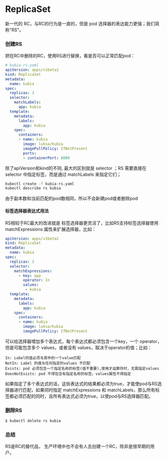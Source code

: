 # ReplicaSet
新一代的 RC，与RC的行为是一直的，但是 pod 选择器的表达能力更强；我们简称"RS"。

### 创建RS
把在RC中删除的RC，使用RS进行替换，看是否可以正常匹配pod：
```yaml
# kubia-rs.yaml
apiVersion: apps/v1beta2
kind: ReplicaSet
metadata:
  name: kubia
spec:
  replicas: 3
  selector:
    matchLabels:
      app: kubia
  template:
    metadata:
      labels:
        app: kubia
    spec:
      containers:
      - name: kubia
        image: luksa/kubia
        imagePullPolicy: IfNotPresent
        ports:
        - containerPort: 8080
```
除了apiVersion和kind的不同, 最大的区别就是 selector ；RS 需要直接在 selector 中指定标签，而是通过 matchLabels 来指定它们；
```bash
kubectl create -f kubia-rs.yaml
kubectl describe rs kubia
```
由于副本数和当前匹配的pod数相同，所以不会新建pod或者删除pod

#### 标签选择器表达式用法
RS相较于RC最大的改进就是 标签选择器更灵活了，比如RS支持标签选择器使用 matchExpressions 属性来扩展选择器，比如：
``` yaml
apiVersion: apps/v1beta2
kind: ReplicaSet
metadata:
  name: kubia
spec:
  replicas: 3
  selector:
    matchExpressions:
      - key: app
        operator: In
        values:
         - kubia
  template:
    metadata:
      labels:
        app: kubia
    spec:
      containers:
      - name: kubia
        image: luksa/kubia
        imagePullPolicy: IfNotPresent
```
可以给选择器增加多个表达式，每个表达式都必须包含一个key，一个 operator，但是可能包含多个 values，或者没有 values，取决于operator的值；比如：
```
In: Label的值必须与其中的一个value匹配
NotIn: Label 的值与任何指定的values 不匹配
Exists: pod 必须包含一个指定名称的标签(值不重要),使用才运算符时，无需指定values
DoesNotExists: pod 不得包含有指定名称的标签。values属性不得指定
```
如果指定了多个表达式的话，这些表达式的结果都必须为true，才能使pod与RS选择器进行匹配，如果同时指定 matchExpressions 和 matchLabels，那么所有标签都必须匹配的同时，且所有表达式必须为true，以使pod与RS选择器匹配。

### 删除RS
```bash
$ kubectl delete rs kubia
```
### 总结
RS是RC的替代品， 生产环境中也不会有人去创建一个RC，除非是很早期的用户。
